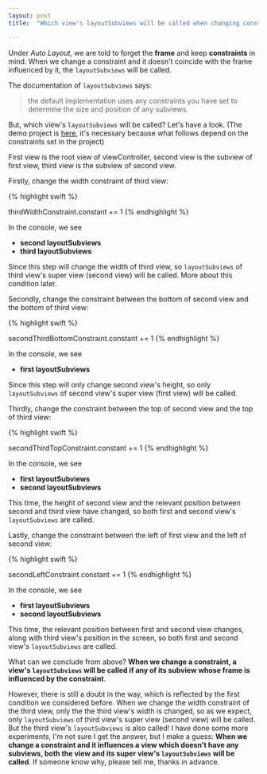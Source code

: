 ```yaml
---
layout: post
title:  "Which view's layoutSubviews will be called when changing constraints"

---
```

Under *Auto Layout*, we are told to forget the **frame** and keep **constraints** in mind. When we change a constraint and it doesn't coincide with the frame influenced by it, the `layoutSubviews` will be called. 

The documentation of `layoutSubviews` says:

> the default implementation uses any constraints you have set to determine the size and position of any subviews.

But, which view's `layoutSubviews` will be called? Let's have a look. (The demo project is [here](https://github.com/fujianjin6471/DemosForBlog/tree/master/WhichLayoutSubviews), it's necessary because what follows depend on the constraints set in the project)

First view is the root view of viewController, second view is the subview of first view, third view is the subview of second view.

Firstly, change the width constraint of third view:

{% highlight swift %}

thirdWidthConstraint.constant += 1
{% endhighlight %}

In the console, we see

* **second layoutSubviews**
* **third layoutSubviews**

Since this step will change the width of third view, so `layoutSubviews` of third view's super view (second view) will be called. More about this condition later.

Secondly, change the constraint between the bottom of second view and the bottom of third view:

{% highlight swift %}

secondThirdBottomConstraint.constant += 1
{% endhighlight %}

In the console, we see

* **first layoutSubviews**

Since this step will only change second view's height, so only `layoutSubviews` of second view's super view (first view) will be called.


Thirdly, change the constraint between the top of second view and the top of third view:

{% highlight swift %}

secondThirdTopConstraint.constant += 1
{% endhighlight %}

In the console, we see

* **first layoutSubviews**
* **second layoutSubviews**

This time, the height of second view and the relevant position between second and third view have changed, so both first and second view's `layoutSubviews` are called.

Lastly, change the constraint between the left of first view and the left of second view:

{% highlight swift %}

secondLeftConstraint.constant += 1
{% endhighlight %}

In the console, we see

* **first layoutSubviews**
* **second layoutSubviews**

This time, the relevant position between first and second view changes, along with third view's position in the screen, so both first and second view's `layoutSubviews` are called.

What can we conclude from above? **When we change a constraint, a view's `layoutSubviews` will be called if any of its subview whose frame is influenced by the constraint**.

However, there is still a doubt in the way, which is reflected by the first condition we considered before. When we change the width constraint of the third view, only the the third view's width is changed, so as we expect, only `layoutSubviews` of third view's super view (second view) will be called. But the third view's `layoutSubviews` is also called! I have done some more experiments, I'm not sure I get the answer, but I make a guess: **When we change a constraint and it influences a  view which doesn't have any subviews, both the view and its super view's `layoutSubviews` will be called**. If someone know why, please tell me, thanks in advance.




